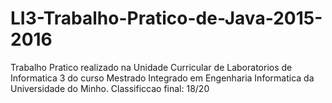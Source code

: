 # LI3-Trabalho-Pratico-de-Java-2015-2016
Trabalho Pratico realizado na Unidade Curricular de Laboratorios de Informatica 3 do curso Mestrado Integrado em Engenharia Informatica da Universidade do Minho. Classificcao final: 18/20
